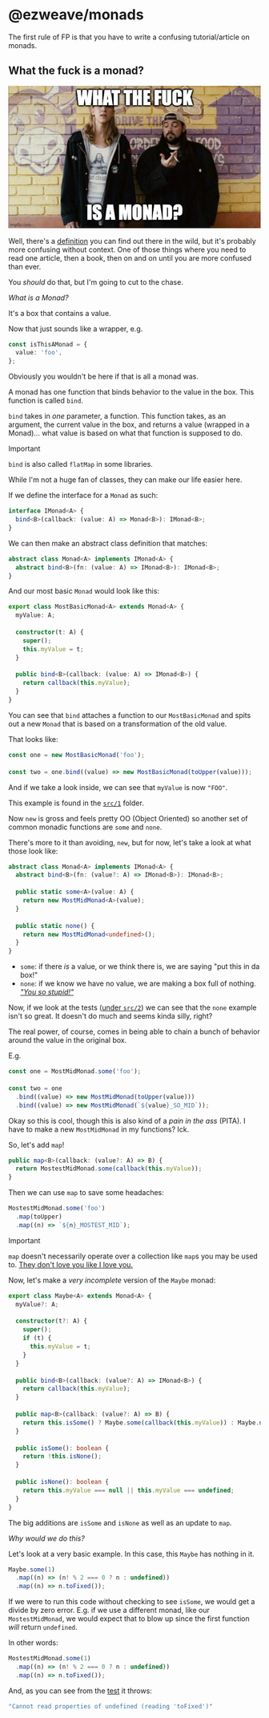 # @ezweave/monads

The first rule of FP is that you have to write a confusing tutorial/article on monads.

## What the fuck is a monad?

<p align="center">
  <img width="800" src="./img/wtf.jpeg" />
</p>

Well, there's a [definition](https://en.wikipedia.org/wiki/Monad_%28functional_programming%29) you can find out there in the wild, but it's probably more confusing without context. One of those things where you need to read one article, then a book, then on and on until you are more confused than ever.

You _should_ do that, but I'm going to cut to the chase.

_What is a Monad?_

It's a box that contains a value.

Now that just sounds like a wrapper, e.g.

```ts
const isThisAMonad = {
  value: 'foo',
};
```

Obviously you wouldn't be here if that is all a monad was.

A monad has one function that binds behavior to the value in the box. This function is called `bind`.

`bind` takes in _one_ parameter, a function. This function takes, as an argument, the current value in the box, and returns a value (wrapped in a Monad)... what value is based on what that function is supposed to do.

> [!IMPORTANT]  
> `bind` is also called `flatMap` in some libraries.

While I'm not a huge fan of classes, they can make our life easier here.

If we define the interface for a `Monad` as such:

```ts
interface IMonad<A> {
  bind<B>(callback: (value: A) => Monad<B>): IMonad<B>;
}
```

We can then make an abstract class definition that matches:

```ts
abstract class Monad<A> implements IMonad<A> {
  abstract bind<B>(fn: (value: A) => IMonad<B>): IMonad<B>;
}
```

And our most basic `Monad` would look like this:

```ts
export class MostBasicMonad<A> extends Monad<A> {
  myValue: A;

  constructor(t: A) {
    super();
    this.myValue = t;
  }

  public bind<B>(callback: (value: A) => IMonad<B>) {
    return callback(this.myValue);
  }
}
```

You can see that `bind` attaches a function to our `MostBasicMonad` and spits out a new `Monad` that is based on a transformation of the old value.

That looks like:

```ts
const one = new MostBasicMonad('foo');

const two = one.bind((value) => new MostBasicMonad(toUpper(value)));
```

And if we take a look inside, we can see that `myValue` is now `"FOO"`.

This example is found in the [`src/1`](./src/1) folder.

Now `new` is gross and feels pretty OO (Object Oriented) so another set of common monadic functions are `some` and `none`.

There's more to it than avoiding, `new`, but for now, let's take a look at what those look like:

```ts
abstract class Monad<A> implements IMonad<A> {
  abstract bind<B>(fn: (value?: A) => IMonad<B>): IMonad<B>;

  public static some<A>(value: A) {
    return new MostMidMonad<A>(value);
  }

  public static none() {
    return new MostMidMonad<undefined>();
  }
}
```

- `some`: if there _is_ a value, or we think there is, we are saying "put this in da box!"
- `none`: if we know we have no value, we are making a box full of nothing. [_"You so stupid!"_](https://www.youtube.com/watch?v=hXOjyv4d998)

Now, if we look at the tests ([under `src/2`](./src/2/)) we can see that the `none` example isn't so great. It doesn't do much and seems kinda silly, right?

The real power, of course, comes in being able to chain a bunch of behavior around the value in the original box.

E.g.

```ts
const one = MostMidMonad.some('foo');

const two = one
  .bind((value) => new MostMidMonad(toUpper(value)))
  .bind((value) => new MostMidMonad(`${value}_SO_MID`));
```

Okay so this is cool, though this is also kind of a _pain in the ass_ (PITA). I have to make a new `MostMidMonad` in my functions? Ick.

So, let's add `map`!

```ts
public map<B>(callback: (value?: A) => B) {
  return MostestMidMonad.some(callback(this.myValue));
}
```

Then we can use `map` to save some headaches:

```ts
MostestMidMonad.some('foo')
  .map(toUpper)
  .map((n) => `${n}_MOSTEST_MID`);
```

> [!IMPORTANT]  
> `map` doesn't necessarily operate over a collection like `map`s you may be used to. [They don't love you like I love you.](https://www.youtube.com/watch?v=oIIxlgcuQRU)

Now, let's make a _very incomplete_ version of the `Maybe` monad:

```ts
export class Maybe<A> extends Monad<A> {
  myValue?: A;

  constructor(t?: A) {
    super();
    if (t) {
      this.myValue = t;
    }
  }

  public bind<B>(callback: (value?: A) => IMonad<B>) {
    return callback(this.myValue);
  }

  public map<B>(callback: (value?: A) => B) {
    return this.isSome() ? Maybe.some(callback(this.myValue)) : Maybe.none();
  }

  public isSome(): boolean {
    return !this.isNone();
  }

  public isNone(): boolean {
    return this.myValue === null || this.myValue === undefined;
  }
}
```

The big additions are `isSome` and `isNone` as well as an update to `map`.

_Why would we do this?_

Let's look at a very basic example. In this case, this `Maybe` has nothing in it.

```ts
Maybe.some(1)
  .map((n) => (n! % 2 === 0 ? n : undefined))
  .map((n) => n.toFixed());
```

If we were to run this code without checking to see `isSome`, we would get a divide by zero error. E.g. if we use a different monad, like our `MostestMidMonad`, we would expect that to blow up since the first function _will_ return `undefined`.

In other words:

```ts
MostestMidMonad.some(1)
  .map((n) => (n! % 2 === 0 ? n : undefined))
  .map((n) => n.toFixed());
```

And, as you can see from the [test](./src/4/Maybe.test.ts) it throws:

```sh
"Cannot read properties of undefined (reading 'toFixed')"
```
